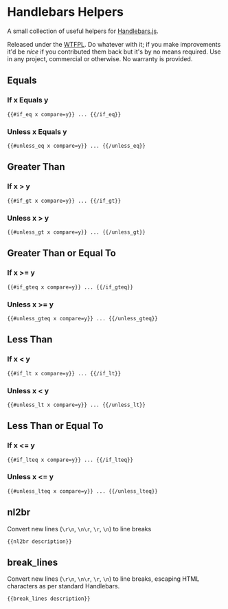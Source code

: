 # Handlebars Helpers

A small collection of useful helpers for [Handlebars.js](https://github.com/wycats/handlebars.js).

Released under the [WTFPL](http://sam.zoy.org/wtfpl/). Do whatever with it; if you make improvements it'd be _nice_ if you contributed them back but it's by no means required. Use in any project, commercial or otherwise. No warranty is provided.

## Equals

### If x Equals y
`{{#if_eq x compare=y}} ... {{/if_eq}}`

### Unless x Equals y
`{{#unless_eq x compare=y}} ... {{/unless_eq}}`

## Greater Than

### If x > y
`{{#if_gt x compare=y}} ... {{/if_gt}}`

### Unless x > y
`{{#unless_gt x compare=y}} ... {{/unless_gt}}`

## Greater Than or Equal To

### If x >= y
`{{#if_gteq x compare=y}} ... {{/if_gteq}}`

### Unless x >= y
`{{#unless_gteq x compare=y}} ... {{/unless_gteq}}`

## Less Than

### If x < y
`{{#if_lt x compare=y}} ... {{/if_lt}}`

### Unless x < y
`{{#unless_lt x compare=y}} ... {{/unless_lt}}`

## Less Than or Equal To

### If x <= y
`{{#if_lteq x compare=y}} ... {{/if_lteq}}`

### Unless x <= y
`{{#unless_lteq x compare=y}} ... {{/unless_lteq}}`

## nl2br
Convert new lines (`\r\n`, `\n\r`, `\r`, `\n`) to line breaks

`{{nl2br description}}`

## break_lines
Convert new lines (`\r\n`, `\n\r`, `\r`, `\n`) to line breaks, escaping HTML characters as per standard Handlebars.

`{{break_lines description}}`